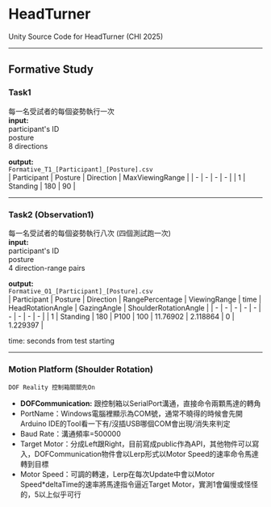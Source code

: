# HeadTurner

Unity Source Code for HeadTurner (CHI 2025)

---

## Formative Study
### Task1
每一名受試者的每個姿勢執行一次  
**input:**  
participant's ID  
posture  
8 directions

**output:**  
`Formative_T1_[Participant]_[Posture].csv`  
| Participant | Posture | Direction | MaxViewingRange |
| - | - | - | - |
| 1 | Standing | 180 | 90 |

---

### Task2 (Observation1)
每一名受試者的每個姿勢執行八次 (四個測試跑一次)  
**input:**  
participant's ID  
posture  
4 direction-range pairs

**output:**  
`Formative_O1_[Participant]_[Posture].csv`  
| Participant | Posture | Direction | RangePercentage | ViewingRange | time | HeadRotationAngle | GazingAngle | ShoulderRotationAngle | 
| - | - | - | - | - | - | - | - | - |
| 1 |	Standing |	180	 | P100 |	100 |	11.76902 | 2.118864	| 0 | 1.229397 |

time: seconds from test starting

---

### Motion Platform (Shoulder Rotation)
`DOF Reality 控制箱關關先On`  
* **DOFCommunication:**  跟控制箱以SerialPort溝通，直接命令兩顆馬達的轉角  
* PortName：Windows電腦裡顯示為COM號，通常不曉得的時候會先開Arduino IDE的Tool看一下有/沒插USB哪個COM會出現/消失來判定
* Baud Rate：溝通頻率=500000
* Target Motor：分成Left跟Right，目前寫成public作為API，其他物件可以寫入，DOFCommunication物件會以Lerp形式以Motor Speed的速率命令馬達轉到目標
* Motor Speed：可調的轉速，Lerp在每次Update中會以Motor Speed*deltaTime的速率將馬達指令逼近Target Motor，實測1會偏慢或怪怪的，5以上似乎可行
